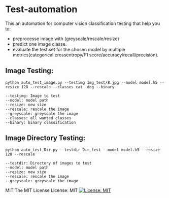 # Test-automation

This an automation for computer vision classification testing that help you to: 
  - preprocesse image with (greyscale/rescale/resize) 
  - predict one image classe.
  - evaluate the test set for the chosen model by multiple metrics(categorical crossentropy/F1 score/accuracy/recall/precision).   

## Image Testing:
```
python auto_test_image.py --testimg Img_test/8.jpg --model model.h5 --resize 128 --rescale --classes cat  dog --binary
```
```
--testimg: Image to test
--model: model path
--resize: new size
--rescale: rescale the image
--greyscale: greyscale the image
--classes: all wanted classes
--binary: binary classification
```

## Image Directory Testing:
```
python auto_test_Dir.py --testdir Dir_test --model model.h5 --resize 128 --rescale
```
```
--testdir: Directory of images to test
--model: model path
--resize: new size
--rescale: rescale the image
--greyscale: greyscale the image
```

MIT
The MIT License
License: MIT
[![License: MIT](https://img.shields.io/badge/License-MIT-yellow.svg)](https://opensource.org/licenses/MIT)
